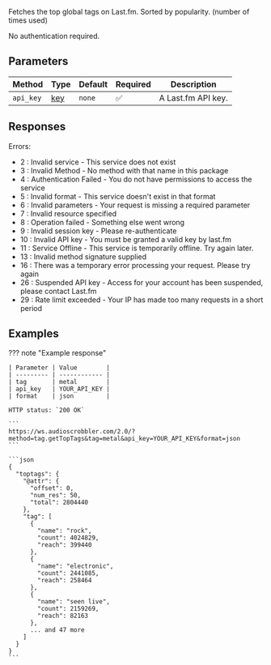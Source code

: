 Fetches the top global tags on Last.fm. Sorted by popularity. (number of times used)

No authentication required.

## Parameters
| Method | Type | Default | Required | Description 
| ------ | ---- | ------- | -------- | -----------
| `api_key` | [key][key] | `none` | :white_check_mark: | A Last.fm API key.

## Responses
Errors:

- 2 : Invalid service - This service does not exist
- 3 : Invalid Method - No method with that name in this package
- 4 : Authentication Failed - You do not have permissions to access the service
- 5 : Invalid format - This service doesn't exist in that format
- 6 : Invalid parameters - Your request is missing a required parameter
- 7 : Invalid resource specified
- 8 : Operation failed - Something else went wrong
- 9 : Invalid session key - Please re-authenticate
- 10 : Invalid API key - You must be granted a valid key by last.fm
- 11 : Service Offline - This service is temporarily offline. Try again later.
- 13 : Invalid method signature supplied
- 16 : There was a temporary error processing your request. Please try again
- 26 : Suspended API key - Access for your account has been suspended, please contact Last.fm
- 29 : Rate limit exceeded - Your IP has made too many requests in a short period

## Examples
??? note "Example response"

    | Parameter | Value        |
    | --------- | ------------ |
    | tag       | metal        |
    | api_key   | YOUR_API_KEY |
    | format    | json         |

    HTTP status: `200 OK`

    ```
    https://ws.audioscrobbler.com/2.0/?method=tag.getTopTags&tag=metal&api_key=YOUR_API_KEY&format=json
    ```

    ```json
    {
      "toptags": {
        "@attr": {
          "offset": 0,
          "num_res": 50,
          "total": 2804440
        },
        "tag": [
          {
            "name": "rock",
            "count": 4024829,
            "reach": 399440
          },
          {
            "name": "electronic",
            "count": 2441085,
            "reach": 258464
          },
          {
            "name": "seen live",
            "count": 2159269,
            "reach": 82163
          },
          ... and 47 more
        ]
      }
    }
    ```

[key]: https://www.last.fm/api/account/create